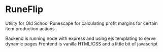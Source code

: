 # RuneFlip
Utility for Old School Runescape for calculating profit margins for certain item production actions.

Backend is running node with express and using ejs templating to serve dynamic pages
Frontend is vanilla HTML/CSS and a little bit of javascript
